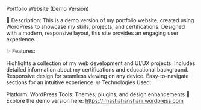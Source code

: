 Portfolio Website (Demo Version)

🌟 Description:
This is a demo version of my portfolio website, created using WordPress to showcase my skills, projects, and certifications. Designed with a modern, responsive layout, this site provides an engaging user experience.

✨ Features:

Highlights a collection of my web development and UI/UX projects.
Includes detailed information about my certifications and educational background.
Responsive design for seamless viewing on any device.
Easy-to-navigate sections for an intuitive experience.
🌐 Technologies Used:

Platform: WordPress
Tools: Themes, plugins, and design enhancements
🔗 Explore the demo version here: https://imashahanshani.wordpress.com

